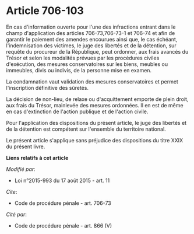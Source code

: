 # Article 706-103

En cas d'information ouverte pour l'une des infractions entrant dans le champ d'application des articles 706-73,706-73-1 et
706-74 et afin de garantir le paiement des amendes encourues ainsi que, le cas échéant, l'indemnisation des victimes, le juge
des libertés et de la détention, sur requête du procureur de la République, peut ordonner, aux frais avancés du Trésor et
selon les modalités prévues par les procédures civiles d'exécution, des mesures conservatoires sur les biens, meubles ou
immeubles, divis ou indivis, de la personne mise en examen. 

La condamnation vaut validation des mesures conservatoires et permet l'inscription définitive des sûretés. 

La décision de non-lieu, de relaxe ou d'acquittement emporte de plein droit, aux frais du Trésor, mainlevée des mesures
ordonnées. Il en est de même en cas d'extinction de l'action publique et de l'action civile. 

Pour l'application des dispositions du présent article, le juge des libertés et de la détention est compétent sur l'ensemble
du territoire national. 

Le présent article s'applique sans préjudice des dispositions du titre XXIX du présent livre.

**Liens relatifs à cet article**

_Modifié par_:

  - Loi n°2015-993 du 17 août 2015 - art. 11

_Cite_:

  - Code de procédure pénale - art. 706-73

_Cité par_:

  - Code de procédure pénale - art. 866 (V)
